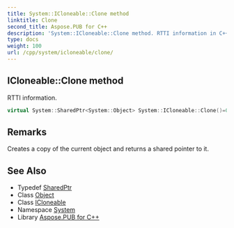 ```yaml
---
title: System::ICloneable::Clone method
linktitle: Clone
second_title: Aspose.PUB for C++
description: 'System::ICloneable::Clone method. RTTI information in C++.'
type: docs
weight: 100
url: /cpp/system/icloneable/clone/
---
```

## ICloneable::Clone method


RTTI information.

```cpp
virtual System::SharedPtr<System::Object> System::ICloneable::Clone()=0
```

## Remarks


Creates a copy of the current object and returns a shared pointer to it. 
## See Also

* Typedef [SharedPtr](../../sharedptr/)
* Class [Object](../../object/)
* Class [ICloneable](../)
* Namespace [System](../../)
* Library [Aspose.PUB for C++](../../../)
